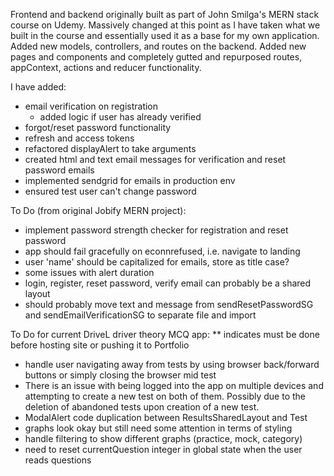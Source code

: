Frontend and backend originally built as part of John Smilga's MERN stack course on Udemy. Massively changed at this point as I have taken what we built in the course and essentially used it as a base for my own application. Added new models, controllers, and routes on the backend. Added new pages and components and completely gutted and repurposed routes, appContext, actions and reducer functionality.

I have added:

- email verification on registration
  - added logic if user has already verified
- forgot/reset password functionality
- refresh and access tokens
- refactored displayAlert to take arguments
- created html and text email messages for verification and reset password emails
- implemented sendgrid for emails in production env
- ensured test user can't change password

To Do (from original Jobify MERN project):

- implement password strength checker for registration and reset password
- app should fail gracefully on econnrefused, i.e. navigate to landing
- user 'name' should be capitalized for emails, store as title case?
- some issues with alert duration
- login, register, reset password, verify email can probably be a shared layout
- should probably move text and message from sendResetPasswordSG and sendEmailVerificationSG to separate file and import

To Do for current DriveL driver theory MCQ app:
\*\* indicates must be done before hosting site or pushing it to Portfolio

- handle user navigating away from tests by using browser back/forward buttons or simply closing the browser mid test
- There is an issue with being logged into the app on multiple devices and attempting to create a new test on both of them. Possibly due to the deletion of abandoned tests upon creation of a new test.
- ModalAlert code duplication between ResultsSharedLayout and Test
- graphs look okay but still need some attention in terms of styling
- handle filtering to show different graphs (practice, mock, category)
- need to reset currentQuestion integer in global state when the user reads questions
